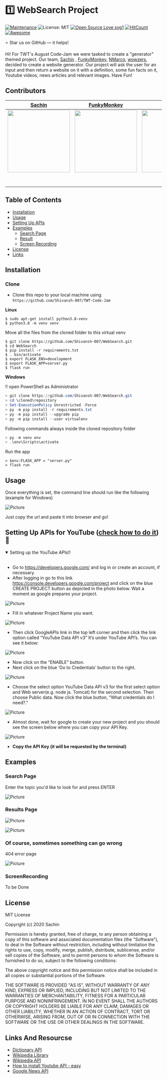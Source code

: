 # 1️⃣ WebSearch Project
[![Maintenance](https://img.shields.io/badge/Maintained%3F-yes-green.svg)](https://GitHub.com/Naereen/StrapDown.js/graphs/commit-activity)
![License: MIT](https://img.shields.io/badge/License-MIT-blue.svg) 
[![Open Source Love svg1](https://badges.frapsoft.com/os/v1/open-source.svg?v=103)](https://github.com/ellerbrock/open-source-badges/)
[![HitCount](http://hits.dwyl.com/{username}/{project-name}.svg)](https://github.com/Shivansh-007/TWT-Code-Jam)
[![Awesome](https://cdn.rawgit.com/sindresorhus/awesome/d7305f38d29fed78fa85652e3a63e154dd8e8829/media/badge.svg)](https://github.com/sindresorhus/awesome)

:star: Star us on GitHub — it helps!

Hi! For TWT's August Code-Jam we were tasked to create a "generator" themed project. Our team, [Sachin](https://github.com/Shivansh-007) , [FunkyMonkey](https://github.com/Roshannarma), [NMarco](https://github.com/marco-create), [wowzers](https://github.com/tshe777), decided to create a website generator. 
Our project will ask the user for an input and then return a website on it with a definition, some fun facts on it, Youtube videos, news articles and relevant images. Have Fun!

##  Contributors


|                                       [Sachin](https://github.com/Shivansh-007)                                       |                                       [FunkyMonkey](https://github.com/Roshannarma)                                        |                                       [NMarco](https://github.com/marco-create)                                        |                                       [wowzers](https://github.com/tshe777)                                        |
| :-----------------------------------------------------------------------------------------------------------: | :-----------------------------------------------------------------------------------------------------------: | :-----------------------------------------------------------------------------------------------------------: | :-----------------------------------------------------------------------------------------------------------: | 
|                      [<img src="https://www.dalesjewelers.com/wp-content/uploads/2018/10/placeholder-silhouette-male.png" width = "200" />](https://github.com/Shivansh-007)                       |                      [<img src="https://www.dalesjewelers.com/wp-content/uploads/2018/10/placeholder-silhouette-male.png" width = "200" />](https://github.com/Roshannarma)                         |                      [<img src="https://www.dalesjewelers.com/wp-content/uploads/2018/10/placeholder-silhouette-male.png" width = "200" />](https://github.com/marco-create)                      |                      [<img src="https://www.dalesjewelers.com/wp-content/uploads/2018/10/placeholder-silhouette-male.png" width = "200" />](https://github.com/tshe777)                     |                      [<img src="https://www.dalesjewelers.com/wp-content/uploads/2018/10/placeholder-silhouette-male.png" width = "200" />](https://github.com/Shivansh-007)                        |
|                 [<img src="https://github.com/favicon.ico" width="15"> ](https://github.com/Shivansh-007)               |            [<img src="https://github.com/favicon.ico" width="15"> ](https://github.com/Roshannarma)              |           [<img src="https://github.com/favicon.ico" width="15"> ](https://github.com/marco-create)           |          [<img src="https://github.com/favicon.ico" width="15"> ](https://github.com/tshe777)         |
| [ <img src="https://static.licdn.com/sc/h/al2o9zrvru7aqj8e1x2rzsrca" width="15"> ](https://www.linkedin.com/) | [ <img src="https://static.licdn.com/sc/h/al2o9zrvru7aqj8e1x2rzsrca" width="15"> ](https://www.linkedin.com/) | [ <img src="https://static.licdn.com/sc/h/al2o9zrvru7aqj8e1x2rzsrca" width="15"> ](https://www.linkedin.com/in/marco-ninghetto-a0b983142/) | [ <img src="https://static.licdn.com/sc/h/al2o9zrvru7aqj8e1x2rzsrca" width="15"> ](https://www.linkedin.com/) |


## Table of Contents

- [Installation](#installation)
- [Usage](#Usage)
- [Setting Up APIs](#Setting-Up-APIs)
- [Examples](#Exampl.es)
    - [Search Page](#Search-Page)
    - [Result](#Results-Page)
    - [Screen Recording](#iScreenRecording)
- [License](#License)
- [Links](#Links-And-Resourcse)

## Installation

### Clone

- Clone this repo to your local machine using `https://github.com/Shivansh-007/TWT-Code-Jam`


**Linux**
```shell
$ sudo apt-get install python3.8-venv
$ python3.8 -m venv venv
```
Move all the files from the cloned folder to this virtual venv

```shell
$ git clone https://github.com/Shivansh-007/WebSearch.git
$ cd WebSearch
$ pip install -r requirements.txt
$ . bin/activate
$ export FLASK_ENV=development
$ export FLASK_APP=server.py
$ flask run
```

**Windows**

!! open PowerShell as Administrator
```PowerShell
> git clone https://github.com/Shivansh-007/WebSearch.git
> cd \cloned\repository
> Set-ExecutionPolicy Unrestricted -Force
> py -m pip install -r requirements.txt
> py -m pip install --upgrade pip
> py -m pip install --user virtualenv
```
Following commands always inside the cloned repository folder
```PowerShell
> py -m venv env
> .\env\Scripts\activate
```
Run the app
```PowerShellv
> $env:FLASK_APP = "server.py"
> flask run
```


## Usage

Once everything is set, the command line should run like the following (example for Windows)

![Picture](https://user-images.githubusercontent.com/53913990/91655073-5fc24e00-eaae-11ea-856a-05158fb4178a.png)

Just copy the url and paste it into browser and go!

## Setting Up APIs for YouTube ([check how to do it](https://www.youtube.com/watch?v=th5_9woFJmk&t=185s)) :information_desk_person:

<details open>
<summary>Setting up the YouTube APIs!!</summary>
<br>

- Go to https://developers.google.com/ and log in or create an account, if necessary.
- After logging in go to this link https://console.developers.google.com/project and click on the blue CREATE PROJECT button as depicted in the photo below. Wait a moment as google prepares your project.

![Picture](http://www.slickremix.com/wp-content/uploads/2015/04/Screen-Shot-2016-08-06-at-4.12.36-PM.png)
- Fill in whatever Project Name you want.

![Picture](http://www.slickremix.com/wp-content/uploads/2015/04/Screen-Shot-2016-08-06-at-4.14.40-PM.png)
- Then click GoogleAPIs link in the top left corner and then click the link option called “YouTube Data API v3” It’s under YouTube API’s. You can see it below:

![Picture](https://plugins360.com/wp-content/uploads/2018/11/youtube-data-api-v3-box.png)
- Now click on the “ENABLE” button.
- Next click on the blue ‘Go to Credentials’ button to the right.

![Picture](http://www.slickremix.com/wp-content/uploads/2015/04/Screen-Shot-2016-08-06-at-4.17.34-PM.png)
- Choose the select option YouTube Data API v3 for the first select option and Web server(e.g. node js. Tomcat) for the second selection. Then choose Public data. Now click the blue button, “What credentials do I need?.”

![Picture](http://www.slickremix.com/wp-content/uploads/2015/04/Screen-Shot-2016-08-06-at-4.21.07-PM.png)
- Almost done, wait for google to create your new project and you should see the screen below where you can copy your API Key.

![Picture](http://www.slickremix.com/wp-content/uploads/2015/04/Screen-Shot-2016-08-06-at-4.21.38-PM.png)
- **Copy the API Key (it will be requested by the terminal)**

</details>

## Examples

### Search Page

Enter the topic you'd like to look for and press ENTER

![Picture](https://user-images.githubusercontent.com/53913990/91727640-44386f80-eba2-11ea-80e5-2cf0cb5e0fc0.png)

### Results Page

![Picture](https://user-images.githubusercontent.com/53913990/91800027-8efcca80-ec28-11ea-97aa-490ba8087a68.png)

![Picture](https://user-images.githubusercontent.com/53913990/91800214-e13deb80-ec28-11ea-9730-9259c812c6d8.png)

### Of course, sometimes something can go wrong

404 error page

![Picture](https://user-images.githubusercontent.com/53913990/91727915-a85b3380-eba2-11ea-9bde-27c43261ae93.png)

### ScreenRecording

To be Done

## License

MIT License

Copyright (c) 2020 Sachin

Permission is hereby granted, free of charge, to any person obtaining a copy
of this software and associated documentation files (the "Software"), to deal
in the Software without restriction, including without limitation the rights
to use, copy, modify, merge, publish, distribute, sublicense, and/or sell
copies of the Software, and to permit persons to whom the Software is
furnished to do so, subject to the following conditions:

The above copyright notice and this permission notice shall be included in all
copies or substantial portions of the Software.

THE SOFTWARE IS PROVIDED "AS IS", WITHOUT WARRANTY OF ANY KIND, EXPRESS OR
IMPLIED, INCLUDING BUT NOT LIMITED TO THE WARRANTIES OF MERCHANTABILITY,
FITNESS FOR A PARTICULAR PURPOSE AND NONINFRINGEMENT. IN NO EVENT SHALL THE
AUTHORS OR COPYRIGHT HOLDERS BE LIABLE FOR ANY CLAIM, DAMAGES OR OTHER
LIABILITY, WHETHER IN AN ACTION OF CONTRACT, TORT OR OTHERWISE, ARISING FROM,
OUT OF OR IN CONNECTION WITH THE SOFTWARE OR THE USE OR OTHER DEALINGS IN THE
SOFTWARE.


## Links And Resourcse

- [Dictionary API](https://dictionaryapi.com/)  
- [Wikipedia Library](https://pypi.org/project/wikipedia/)  
- [Wikipedia API](https://pypi.org/project/Wikipedia-API/)  
- [How to install Youtube API - easy](https://www.youtube.com/watch?v=th5_9woFJmk&t=185s)  
- [Google News API](https://pypi.org/project/GoogleNews/)
